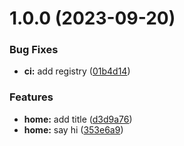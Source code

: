 # 1.0.0 (2023-09-20)


### Bug Fixes

* **ci:** add registry ([01b4d14](https://github.com/aebone/semantic-commits-app/commit/01b4d143ba2654b8f585bfc7233c02e20446fc7b))


### Features

* **home:** add title ([d3d9a76](https://github.com/aebone/semantic-commits-app/commit/d3d9a76d27079acdb2e108362371a2c1055e26b1))
* **home:** say hi ([353e6a9](https://github.com/aebone/semantic-commits-app/commit/353e6a96a371bb97e0d9d72c2e2ed0d03e0becaa))
